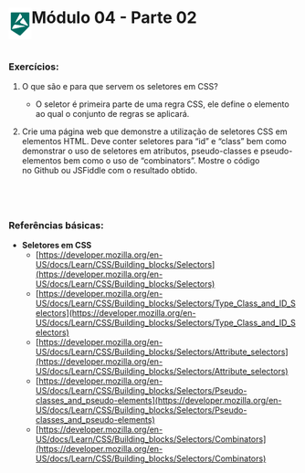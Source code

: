 <div display="flex">
    <img src="../assets/imgs/alpha-logo.png" width="40px" align="left"/>
    <h1>Módulo 04 - Parte 02</h1>
</div>

&nbsp;
### Exercícios:

1. O que são e para que servem os seletores em CSS?
    - O seletor é primeira parte de uma regra CSS, ele define o elemento ao qual o conjunto de regras se aplicará.

1. Crie uma página web que demonstre a utilização de seletores CSS em elementos HTML. Deve conter seletores para “id” e “class” bem como demonstrar o uso de seletores em atributos, pseudo-classes e pseudo-elementos bem como o uso de “combinators”. Mostre o código no Github ou JSFiddle com o resultado obtido.

&nbsp;
---

### Referências básicas:

- **Seletores em CSS**
    - [https://developer.mozilla.org/en-US/docs/Learn/CSS/Building_blocks/Selectors](https://developer.mozilla.org/en-US/docs/Learn/CSS/Building_blocks/Selectors)
    - [https://developer.mozilla.org/en-US/docs/Learn/CSS/Building_blocks/Selectors/Type_Class_and_ID_Selectors](https://developer.mozilla.org/en-US/docs/Learn/CSS/Building_blocks/Selectors/Type_Class_and_ID_Selectors)
    - [https://developer.mozilla.org/en-US/docs/Learn/CSS/Building_blocks/Selectors/Attribute_selectors](https://developer.mozilla.org/en-US/docs/Learn/CSS/Building_blocks/Selectors/Attribute_selectors)
    - [https://developer.mozilla.org/en-US/docs/Learn/CSS/Building_blocks/Selectors/Pseudo-classes_and_pseudo-elements](https://developer.mozilla.org/en-US/docs/Learn/CSS/Building_blocks/Selectors/Pseudo-classes_and_pseudo-elements)
    - [https://developer.mozilla.org/en-US/docs/Learn/CSS/Building_blocks/Selectors/Combinators](https://developer.mozilla.org/en-US/docs/Learn/CSS/Building_blocks/Selectors/Combinators)